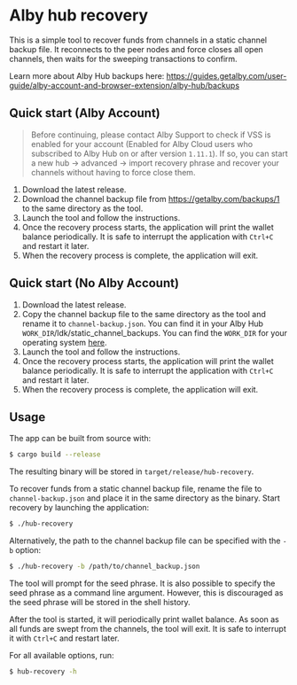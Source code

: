 # Alby hub recovery

This is a simple tool to recover funds from channels in a static channel backup
file. It reconnects to the peer nodes and force closes all open channels, then
waits for the sweeping transactions to confirm.

Learn more about Alby Hub backups here: https://guides.getalby.com/user-guide/alby-account-and-browser-extension/alby-hub/backups


## Quick start (Alby Account)
> Before continuing, please contact Alby Support to check if VSS is enabled for your account (Enabled for Alby Cloud users who subscribed to Alby Hub on or after version `1.11.1`). If so, you can start a new hub -> advanced -> import recovery phrase and recover your channels without having to force close them.

1. Download the latest release.
2. Download the channel backup file from https://getalby.com/backups/1 to the same directory as the tool.
3. Launch the tool and follow the instructions.
4. Once the recovery process starts, the application will print the wallet
   balance periodically. It is safe to interrupt the application with `Ctrl+C`
   and restart it later.
5. When the recovery process is complete, the application will exit.

## Quick start (No Alby Account)

1. Download the latest release.
2. Copy the channel backup file to the same directory as the tool and rename it
   to `channel-backup.json`. You can find it in your Alby Hub `WORK_DIR`/ldk/static_channel_backups. You can find the `WORK_DIR` for your operating system [here](https://github.com/adrg/xdg?tab=readme-ov-file#xdg-base-directory).
3. Launch the tool and follow the instructions.
4. Once the recovery process starts, the application will print the wallet
   balance periodically. It is safe to interrupt the application with `Ctrl+C`
   and restart it later.
5. When the recovery process is complete, the application will exit.

## Usage

The app can be built from source with:

```bash
$ cargo build --release
```

The resulting binary will be stored in `target/release/hub-recovery`.

To recover funds from a static channel backup file, rename the file to
`channel-backup.json` and place it in the same directory as the binary. Start
recovery by launching the application:

```bash
$ ./hub-recovery
```

Alternatively, the path to the channel backup file can be specified with the
`-b` option:

```bash
$ ./hub-recovery -b /path/to/channel_backup.json
```

The tool will prompt for the seed phrase. It is also possible to specify the
seed phrase as a command line argument. However, this is discouraged as the seed
phrase will be stored in the shell history.

After the tool is started, it will periodically print wallet balance. As soon as
all funds are swept from the channels, the tool will exit. It is safe to
interrupt it with `Ctrl+C` and restart later.

For all available options, run:

```bash
$ hub-recovery -h
```
